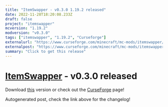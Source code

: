 ```yaml
---
title: "ItemSwapper - v0.3.0 1.19.2 released"
date: 2022-11-28T18:20:08.233Z
draft: false
project: "itemswapper"
mcversion: "1.19.2"
modversion: "v0.3.0"
tags: ["itemswapper", "1.19.2", "Curseforge"]
externalurl: "https://www.curseforge.com/minecraft/mc-mods/itemswapper/files/4121341"
externalpost: "https://www.curseforge.com/minecraft/mc-mods/itemswapper/files/4121341"
summary: "Click to get this release"
---
```

# [ItemSwapper](/project/itemswapper) - v0.3.0 released
Download [this](https://www.curseforge.com/minecraft/mc-mods/itemswapper/files/4121341) version or check out the [CurseForge](https://www.curseforge.com/minecraft/mc-mods/itemswapper) page!

Autogenerated post, check the link above for the changelog!

